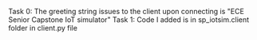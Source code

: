 Task 0: The greeting string issues to the client upon connecting is "ECE Senior Capstone IoT simulator"
Task 1: Code I added is in sp_iotsim.client folder in client.py file
